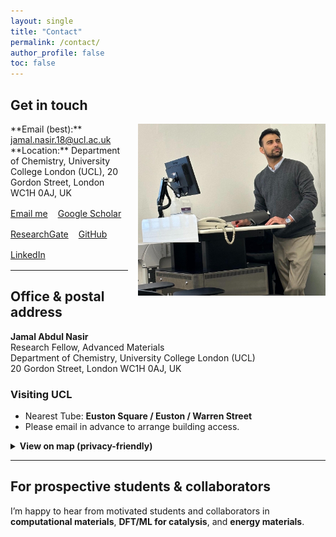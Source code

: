 ```yaml
---
layout: single
title: "Contact"
permalink: /contact/
author_profile: false
toc: false
---
```


## Get in touch
<img src="/images/Jamal-pic-new.jpg" alt="Graph neural networks for materials" style="float:right; margin:0 0 1rem 1rem; max-width:300px;">
<div class="notice--primary" markdown="1">
**Email (best):** <a href="mailto:jamal.nasir.18@ucl.ac.uk?subject=Inquiry%20from%20Jamal%20Lab%20website">jamal.nasir.18@ucl.ac.uk</a>  
**Location:** Department of Chemistry, University College London (UCL), 20 Gordon Street, London WC1H 0AJ, UK
</div>

<div style="display:flex;gap:1rem;flex-wrap:wrap;margin:1rem 0;">
  <a class="btn btn--primary" href="mailto:jamal.nasir.18@ucl.ac.uk?subject=Prospective%20collaboration&body=Hi%20Jamal%2C%0A%0AI'm%20reaching%20out%20about...">Email me</a>
  <a class="btn" href="https://scholar.google.com/citations?user=3z0kd50AAAAJ" target="_blank" rel="noopener">Google Scholar</a>
  <a class="btn" href="https://www.researchgate.net/profile/Jamal-Abdul-Nasir-2?ev=hdr_xprf" target="_blank" rel="noopener">ResearchGate</a>
  <a class="btn" href="https://github.com/Jamal-tech-git" target="_blank" rel="noopener">GitHub</a>
  <a class="btn" href="https://www.linkedin.com/" target="_blank" rel="noopener">LinkedIn</a>
</div>

---

## Office & postal address
**Jamal Abdul Nasir**  
Research Fellow, Advanced Materials  
Department of Chemistry, University College London (UCL)  
20 Gordon Street, London WC1H 0AJ, UK

### Visiting UCL
- Nearest Tube: **Euston Square / Euston / Warren Street**
- Please email in advance to arrange building access.

<details>
<summary><strong>View on map (privacy-friendly)</strong></summary>

- OpenStreetMap: <a href="https://www.openstreetmap.org/search?query=WC1H%200AJ" target="_blank" rel="noopener">open in OSM</a>  
- Google Maps: <a href="https://www.google.com/maps/search/?api=1&query=WC1H%200AJ" target="_blank" rel="noopener">open in Google Maps</a>

</details>

---

## For prospective students & collaborators
I’m happy to hear from motivated students and collaborators in **computational materials**, **DFT/ML for catalysis**, and **energy materials**.  


